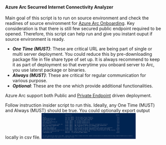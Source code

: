 #### Azure Arc Securred Internet Connectivity Analyzer
Main goal of this script is to run on source environment and check the readines of source environment for [Azure Arc Onboarding](https://learn.microsoft.com/en-us/azure/azure-arc/servers/deployment-options#onboarding-methods).
Key consideration is that there is still few secured public endpoint required to be opened. Therefore, this script can help run and give you instant ouput if source environment is ready.

- _**One Time (MUST)**_: These are critical URL are being part of single or multi server deployment. You could reduce this by pre-downloading package file in file share type of set up. It is always recommend to keep it as part of deployment so that everytime you onboard server to Arc, you use laterst package or binaries.
- _**Always (MUST)**_: These are critical for regular communication for various purpose.
- _**Optional**_: These are the one which provide additional functionalities.

Azure Arc support both Public and [Private Endpoint](https://learn.microsoft.com/en-us/azure/azure-arc/servers/private-link-security#how-it-works) driven deployment.

Follow instruction insider script to run this. Ideally, any One Time (MUST) and Always (MUST) should be true.
You could optionally export output locally in csv file.
<img src="ArcOutput.png" width="60%" height="60%">